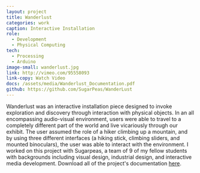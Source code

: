 ```yaml
---
layout: project
title: Wanderlust
categories: work
caption: Interactive Installation
role:
  - Development
  - Physical Computing
tech: 
  - Processing
  - Arduino
image-small: wanderlust.jpg
link: http://vimeo.com/95558093
link-copy: Watch Video
docs: /assets/media/Wanderlust_Documentation.pdf
github: https://github.com/SugarPeas/WanderLust
---
```


Wanderlust was an interactive installation piece designed to invoke exploration and discovery through interaction with physical objects. In an all encompassing audio-visual environment, users were able to travel to a completely different part of the world and live vicariously through our exhibit. The user assumed the role of a hiker climbing up a mountain, and by using three different interfaces (a hiking stick, climbing sliders, and mounted binoculars), the user was able to interact with the environment. I worked on this project with Sugarpeas, a team of 9 of my fellow students with backgrounds including visual design, industrial design, and interactive media development. Download all of the project's documentation <a href="/assets/media/Wanderlust_Documentation.pdf" download="Wanderlust_Documentation.pdf">here</a>.
